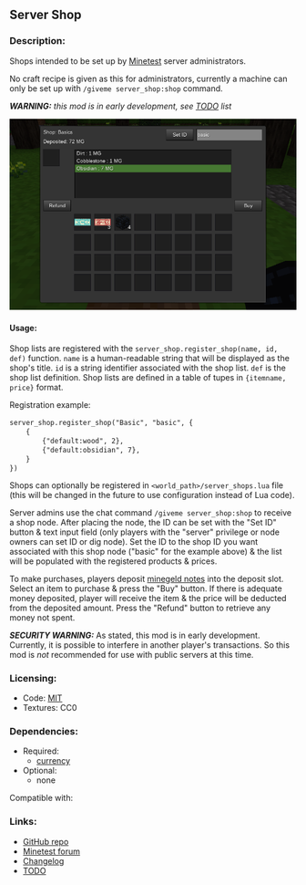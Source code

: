 ## Server Shop

### Description:

Shops intended to be set up by [Minetest](https://www.minetest.net/) server administrators.

No craft recipe is given as this for administrators, currently a machine can only be set up with `/giveme server_shop:shop` command.

***WARNING:** this mod is in early development, see [TODO](TODO.txt) list*

![screenshot](screenshot.png)

#### Usage:

Shop lists are registered with the `server_shop.register_shop(name, id, def)` function. `name` is a human-readable string that will be displayed as the shop's title. `id` is a string identifier associated with the shop list. `def` is the shop list definition. Shop lists are defined in a table of tupes in `{itemname, price}` format.

Registration example:
```
server_shop.register_shop("Basic", "basic", {
	{
		{"default:wood", 2},
		{"default:obsidian", 7},
	}
})
```

Shops can optionally be registered in `<world_path>/server_shops.lua` file (this will be changed in the future to use configuration instead of Lua code).

Server admins use the chat command `/giveme server_shop:shop` to receive a shop node. After placing the node, the ID can be set with the "Set ID" button & text input field (only players with the "server" privilege or node owners can set ID or dig node). Set the ID to the shop ID you want associated with this shop node ("basic" for the example above) & the list will be populated with the registered products & prices.

To make purchases, players deposit [minegeld notes][mod.currency] into the deposit slot. Select an item to purchase & press the "Buy" button. If there is adequate money deposited, player will receive the item & the price will be deducted from the deposited amount. Press the "Refund" button to retrieve any money not spent.

***SECURITY WARNING:*** As stated, this mod is in early development. Currently, it is possible to interfere in another player's transactions. So this mod is *not* recommended for use with public servers at this time.

### Licensing:

- Code: [MIT](LICENSE.txt)
- Textures: CC0

### Dependencies:

- Required:
  - [currency][mod.currency]
- Optional:
  - none

Compatible with:

### Links:

- [GitHub repo](https://github.com/AntumMT/mod-server_shop)
- [Minetest forum](https://forum.minetest.net/viewtopic.php?t=26645)
- [Changelog](CHANGES.txt)
- [TODO](TODO.txt)


[mod.currency]: https://forum.minetest.net/viewtopic.php?t=21339
